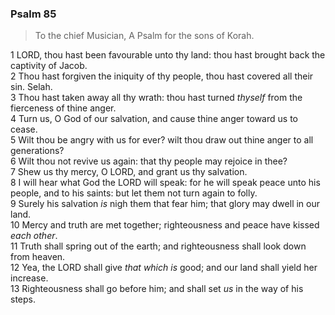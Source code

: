 ### Psalm 85

> To the chief Musician, A Psalm for the sons of Korah.

1 LORD, thou hast been favourable unto thy land: thou hast brought back the captivity of Jacob.  
2 Thou hast forgiven the iniquity of thy people, thou hast covered all their sin. Selah.  
3 Thou hast taken away all thy wrath: thou hast turned *thyself* from the fierceness of thine anger.  
4 Turn us, O God of our salvation, and cause thine anger toward us to cease.  
5 Wilt thou be angry with us for ever? wilt thou draw out thine anger to all generations?  
6 Wilt thou not revive us again: that thy people may rejoice in thee?  
7 Shew us thy mercy, O LORD, and grant us thy salvation.  
8 I will hear what God the LORD will speak: for he will speak peace unto his people, and to his saints: but let them not turn again to folly.  
9 Surely his salvation *is* nigh them that fear him; that glory may dwell in our land.  
10 Mercy and truth are met together; righteousness and peace have kissed *each other*.  
11 Truth shall spring out of the earth; and righteousness shall look down from heaven.  
12 Yea, the LORD shall give *that which is* good; and our land shall yield her increase.  
13 Righteousness shall go before him; and shall set *us* in the way of his steps.  
